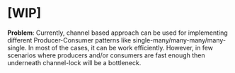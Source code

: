 # [WIP]

**Problem**:
Currently, channel based approach can be used for implementing different Producer-Consumer patterns 
like single-many/many-many/many-single. In most of the cases, it can be work efficiently.
However, in few scenarios where producers and/or consumers are fast enough then underneath channel-lock
 will be a bottleneck.
